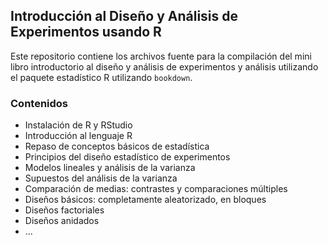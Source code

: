 ## Introducción al Diseño y Análisis de Experimentos usando R

Este repositorio contiene los archivos fuente para la compilación del mini libro introductorio al diseño y análisis de experimentos y análisis utilizando el paquete estadístico R utilizando `bookdown`. 

### Contenidos

- Instalación de R y RStudio
- Introducción al lenguaje R
- Repaso de conceptos básicos de estadística
- Principios del diseño estadístico de experimentos
- Modelos lineales y análisis de la varianza
- Supuestos del análisis de la varianza
- Comparación de medias: contrastes y comparaciones múltiples
- Diseños básicos: completamente aleatorizado, en bloques
- Diseños factoriales
- Diseños anidados
- ...
